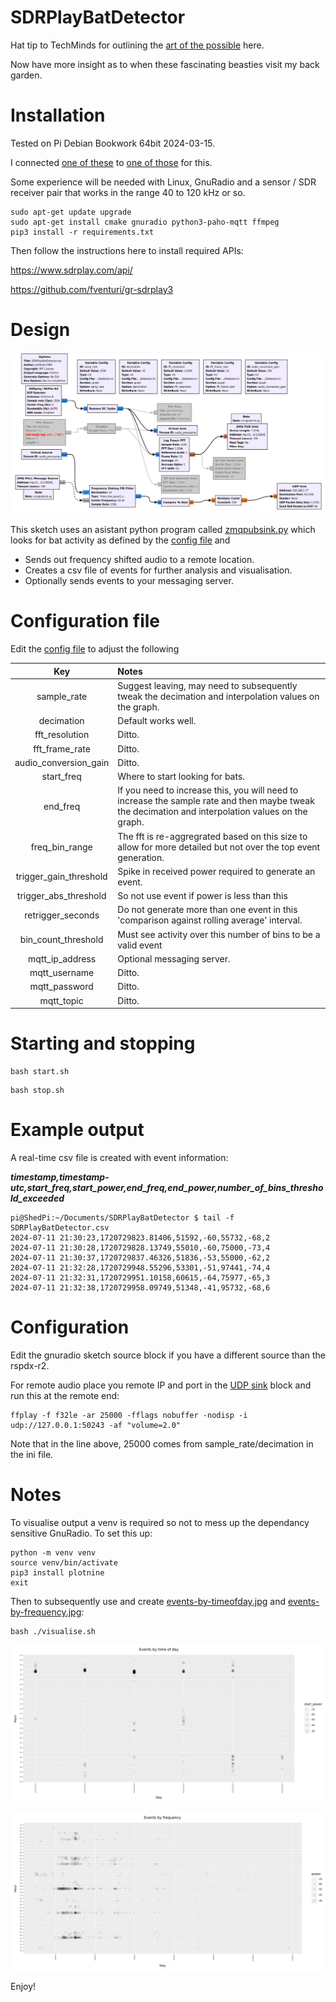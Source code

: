 # SDRPlayBatDetector

Hat tip to TechMinds for outlining the [art of the possible](https://www.youtube.com/watch?v=-ikeMSn35T0) here.

Now have more insight as to when these fascinating beasties visit my back garden.

# Installation

Tested on Pi Debian Bookwork 64bit 2024-03-15.

I connected [one of these](https://www.ebay.co.uk/itm/115592159244) to [one of those](https://www.sdrplay.com/sdrplay-announces-the-rspdx-r2/) for this.

Some experience will be needed with Linux, GnuRadio and a sensor / SDR receiver pair that works in the range 40 to 120 kHz or so.

```console
sudo apt-get update upgrade
sudo apt-get install cmake gnuradio python3-paho-mqtt ffmpeg
pip3 install -r requirements.txt
```

Then follow the instructions here to install required APIs:

https://www.sdrplay.com/api/

https://github.com/fventuri/gr-sdrplay3

# Design

![GRC sketch](./sketch.png)

This sketch uses an asistant python program called [zmqpubsink.py](./zmqpubsink.py) which looks for bat activity as defined by the [config file](SDRPlayBatDetector.ini) and

- Sends out frequency shifted audio to a remote location.
- Creates a csv file of events for further analysis and visualisation.
- Optionally sends events to your messaging server.

# Configuration file

Edit the [config file](SDRPlayBatDetector.ini) to adjust the following

| Key | Notes |
|    :----:   |          :--- |
| sample_rate  | Suggest leaving, may need to subsequently tweak the decimation and interpolation values on the graph. |
| decimation | Default works well. |
| fft_resolution | Ditto. |
| fft_frame_rate  | Ditto. |
| audio_conversion_gain  | Ditto. |
| start_freq  | Where to start looking for bats. |
| end_freq  | If you need to increase this, you will need to increase the sample rate and then maybe tweak the decimation and interpolation values on the graph. |
| freq_bin_range  | The fft is re-aggregrated based on this size to allow for more detailed but not over the top event generation. |
| trigger_gain_threshold  | Spike in received power required to generate an event. |
| trigger_abs_threshold  | So not use event if power is less than this |
| retrigger_seconds | Do not generate more than one event in this 'comparison against rolling average' interval. |
| bin_count_threshold | Must see activity over this number of bins to be a valid event |
| mqtt_ip_address  | Optional messaging server. |
| mqtt_username  | Ditto. |
| mqtt_password  | Ditto. |
| mqtt_topic  | Ditto. |

# Starting and stopping

```console
bash start.sh
```

```console
bash stop.sh
```

# Example output

A real-time csv file is created with event information:

***timestamp,timestamp-utc,start_freq,start_power,end_freq,end_power,number_of_bins_threshold_exceeded***


```console
pi@ShedPi:~/Documents/SDRPlayBatDetector $ tail -f SDRPlayBatDetector.csv 
2024-07-11 21:30:23,1720729823.81406,51592,-60,55732,-68,2
2024-07-11 21:30:28,1720729828.13749,55010,-60,75000,-73,4
2024-07-11 21:30:37,1720729837.46326,51836,-53,55000,-62,2
2024-07-11 21:32:28,1720729948.55296,53301,-51,97441,-74,4
2024-07-11 21:32:31,1720729951.10158,60615,-64,75977,-65,3
2024-07-11 21:32:38,1720729958.09749,51348,-41,95732,-68,6
```

# Configuration

Edit the gnuradio sketch source block if you have a different source than the rspdx-r2.

For remote audio place you remote IP and port in the [UDP sink](./sketch.png) block and run this at the remote end:

```console
ffplay -f f32le -ar 25000 -fflags nobuffer -nodisp -i udp://127.0.0.1:50243 -af "volume=2.0"
```
Note that in the line above, 25000 comes from sample_rate/decimation in the ini file.

# Notes

To visualise output a venv is required so not to mess up the dependancy sensitive GnuRadio. To set this up:

```console 
python -m venv venv
source venv/bin/activate
pip3 install plotnine
exit
```

Then to subsequently use and create [events-by-timeofday.jpg](./example-events-by-timeofday.jpg) and [events-by-frequency.jpg](./example-events-by-frequency.jpg):

```console
bash ./visualise.sh
```
![events-by-timeofday.jpg](./example-events-by-timeofday.jpg)

![events-by-frequency.jpg](./example-events-by-frequency.jpg)

Enjoy!

